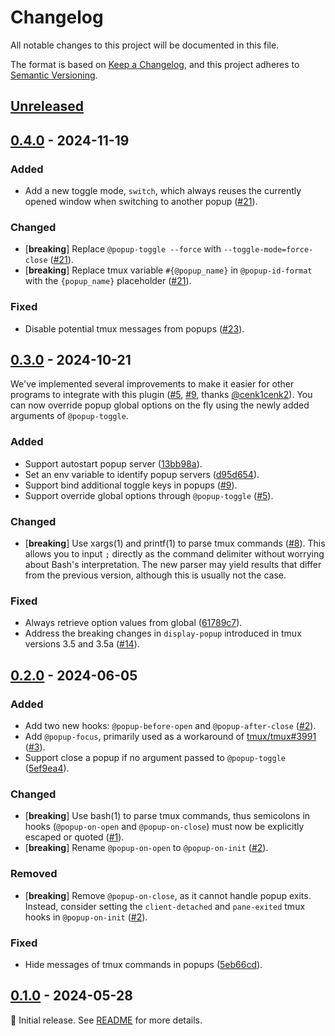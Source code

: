 # Changelog

All notable changes to this project will be documented in this file.

The format is based on [Keep a Changelog](https://keepachangelog.com/en/1.1.0/), and this project adheres to
[Semantic Versioning](https://semver.org/spec/v2.0.0.html).

<!--
Here's a template for each release section. This file should only include changes that
are noticeable to end-users since the last release. For developers, this project follows
[Conventional Commits](https://www.conventionalcommits.org/en/v1.0.0/) to track changes.

## [1.0.0] - YYYY-MM-DD

### Added

- [**breaking**] Always place breaking changes at the top.
- Append other changes in chronological order under the relevant subsections.

### Changed

### Deprecated

### Removed

### Fixed

### Security

[1.0.0]: https://github.com/user/repo/compare/v0.0.0..v1.0.0
-->

## [Unreleased]

## [0.4.0] - 2024-11-19

### Added

- Add a new toggle mode, `switch`, which always reuses the currently opened window when switching to another popup
  ([#21]).

### Changed

- [**breaking**] Replace `@popup-toggle --force` with `--toggle-mode=force-close` ([#21]).
- [**breaking**] Replace tmux variable `#{@popup_name}` in `@popup-id-format` with the `{popup_name}` placeholder
  ([#21]).

### Fixed

- Disable potential tmux messages from popups ([#23]).

[#21]: https://github.com/loichyan/tmux-toggle-popup/pull/21
[#23]: https://github.com/loichyan/tmux-toggle-popup/pull/23

## [0.3.0] - 2024-10-21

We've implemented several improvements to make it easier for other programs to integrate with this plugin ([#5], [#9],
thanks [@cenk1cenk2]). You can now override popup global options on the fly using the newly added arguments of
`@popup-toggle`.

### Added

- Support autostart popup server ([13bb98a]).
- Set an env variable to identify popup servers ([d95d654]).
- Support bind additional toggle keys in popups ([#9]).
- Support override global options through `@popup-toggle` ([#5]).

### Changed

- [**breaking**] Use xargs(1) and printf(1) to parse tmux commands ([#8]). This allows you to input `;` directly as the
  command delimiter without worrying about Bash's interpretation. The new parser may yield results that differ from the
  previous version, although this is usually not the case.

### Fixed

- Always retrieve option values from global ([61789c7]).
- Address the breaking changes in `display-popup` introduced in tmux versions 3.5 and 3.5a ([#14]).

[#5]: https://github.com/loichyan/tmux-toggle-popup/pull/8
[#8]: https://github.com/loichyan/tmux-toggle-popup/pull/8
[#9]: https://github.com/loichyan/tmux-toggle-popup/pull/9
[#14]: https://github.com/loichyan/tmux-toggle-popup/pull/14
[13bb98a]: https://github.com/loichyan/tmux-toggle-popup/commit/13bb98a31debe4d7ca62b2f05e1401d93af53e23
[d95d654]: https://github.com/loichyan/tmux-toggle-popup/commit/d95d654f3eee8f1b9e86ebc000a9718305a442ce
[61789c7]: https://github.com/loichyan/tmux-toggle-popup/commit/61789c7b22fc6428a3248575503d65d88841de73
[@cenk1cenk2]: https://github.com/cenk1cenk2

## [0.2.0] - 2024-06-05

### Added

- Add two new hooks: `@popup-before-open` and `@popup-after-close` ([#2]).
- Add `@popup-focus`, primarily used as a workaround of [tmux/tmux#3991] ([#3]).
- Support close a popup if no argument passed to `@popup-toggle` ([5ef9ea4]).

### Changed

- [**breaking**] Use bash(1) to parse tmux commands, thus semicolons in hooks (`@popup-on-open` and `@popup-on-close`)
  must now be explicitly escaped or quoted ([#1]).
- [**breaking**] Rename `@popup-on-open` to `@popup-on-init` ([#2]).

### Removed

- [**breaking**] Remove `@popup-on-close`, as it cannot handle popup exits. Instead, consider setting the
  `client-detached` and `pane-exited` tmux hooks in `@popup-on-init` ([#2]).

### Fixed

- Hide messages of tmux commands in popups ([5eb66cd]).

[#1]: https://github.com/loichyan/tmux-toggle-popup/pull/1
[#2]: https://github.com/loichyan/tmux-toggle-popup/pull/2
[#3]: https://github.com/loichyan/tmux-toggle-popup/pull/3
[5ef9ea4]: https://github.com/loichyan/tmux-toggle-popup/commit/5ef9ea4d5c103ff8786722221eca939ef3dc1ea5
[5eb66cd]: https://github.com/loichyan/tmux-toggle-popup/commit/5eb66cd17ddaa030d4ea675513322aa1702d92c8
[tmux/tmux#3991]: https://github.com/tmux/tmux/issues/3991

## [0.1.0] - 2024-05-28

🎉 Initial release. See [README](https://github.com/loichyan/tmux-toggle-popup/blob/v0.1.0/README.md) for more details.

[Unreleased]: https://github.com/loichyan/tmux-toggle-popup/compare/v0.4.0..HEAD
[0.4.0]: https://github.com/loichyan/tmux-toggle-popup/compare/v0.3.0..v0.4.0
[0.3.0]: https://github.com/loichyan/tmux-toggle-popup/compare/v0.2.0..v0.3.0
[0.2.0]: https://github.com/loichyan/tmux-toggle-popup/compare/v0.1.0..v0.2.0
[0.1.0]: https://github.com/loichyan/tmux-toggle-popup/releases/tag/v0.1.0
